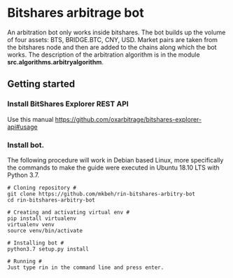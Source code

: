 # Bitshares arbitrage bot
An arbitration bot only works inside bitshares.
The bot builds up the volume of four assets: 
BTS, BRIDGE.BTC, CNY, USD. Market pairs are taken 
from the bitshares node and then are added to the 
chains along which the bot works. The description 
of the arbitration algorithm is in the module 
**src.algorithms.arbitryalgorithm**.


## Getting started

### Install BitShares Explorer REST API
Use this manual https://github.com/oxarbitrage/bitshares-explorer-api#usage

### Install bot.
The following procedure will work in Debian 
based Linux, more specifically the commands 
to make the guide were executed in Ubuntu 18.10 LTS 
with Python 3.7.

```angular2
# Cloning repository #
git clone https://github.com/mkbeh/rin-bitshares-arbitry-bot
cd rin-bitshares-arbitry-bot

# Creating and activating virtual env #
pip install virtualenv 
virtualenv venv
source venv/bin/activate

# Installing bot #
python3.7 setup.py install

# Running #
Just type rin in the command line and press enter.
```
